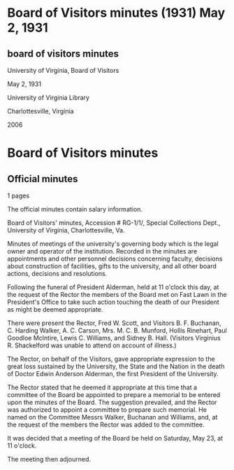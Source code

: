<!-- altadded -->
<!-- altadded -->

<!-- llmmeta -->

<script type="application/ld+json">
{
"@context": "http://schema.org",
"@type": "Meeting",
"name": "Board Minutes",
"startDate": "1931-05-02T11:00:00",
"endDate": "1931-05-02T12:00:00",
"location": {
"@type": "Place",
"name": "President's Office, University of Virginia",
"address": {
"@type": "PostalAddress",
"addressLocality": "Charlottesville",
"addressRegion": "Virginia",
"addressCountry": "USA"
}
},
"organizer": {
"@type": "Organization",
"name": "University of Virginia, Board of Visitors"
},
"keywords": "Board of Visitors, University of Virginia, minutes, memorial, Edwin Anderson Alderman",
"description": "Minutes of the meeting held on May 2, 1931, discussing the memorial for President Alderman and other board actions.",
"attendee": \[
{
"@type": "Person",
"name": "Fred W. Scott",
"role": "Rector"
},
{
"@type": "Person",
"name": "B. F. Buchanan",
"role": "Visitor"
},
{
"@type": "Person",
"name": "C. Harding Walker",
"role": "Visitor"
},
{
"@type": "Person",
"name": "A. C. Carson",
"role": "Visitor"
},
{
"@type": "Person",
"name": "Mrs. M. C. B. Munford",
"role": "Visitor"
},
{
"@type": "Person",
"name": "Hollis Rinehart",
"role": "Visitor"
},
{
"@type": "Person",
"name": "Paul Goodloe McIntire",
"role": "Visitor"
},
{
"@type": "Person",
"name": "Lewis C. Williams",
"role": "Visitor"
},
{
"@type": "Person",
"name": "Sidney B. Hall",
"role": "Visitor"
}
],
"about": \[
{
"@type": "Event",
"name": "Funeral of President Edwin Anderson Alderman"
},
{
"@type": "Event",
"name": "Board Meeting on May 23, 1931"
}
]
}

</script>

<!-- llmformatted -->

# Board of Visitors minutes (1931) May 2, 1931

## board of visitors minutes

University of Virginia, Board of Visitors

May 2, 1931

University of Virginia Library

Charlottesville, Virginia

2006

# Board of Visitors minutes

## Official minutes

1 pages

The official minutes contain salary information.

Board of Visitors' minutes, Accession # RG-1/1/, Special Collections Dept., University of Virginia, Charlottesville, Va.

Minutes of meetings of the university's governing body which is the legal owner and operator of the institution. Recorded in the minutes are appointments and other personnel decisions concerning faculty, decisions about construction of facilities, gifts to the university, and all other board actions, decisions and resolutions.

Following the funeral of President Alderman, held at 11 o'clock this day, at the request of the Rector the members of the Board met on Fast Lawn in the President's Office to take such action touching the death of our President as might be deemed appropriate.

There were present the Rector, Fred W. Scott, and Visitors B. F. Buchanan, C. Harding Walker, A. C. Carson, Mrs. M. C. B. Munford, Hollis Rinehart, Paul Goodloe McIntire, Lewis C. Williams, and Sidney B. Hall. (Visitors Virginius R. Shackelford was unable to attend on account of illness.)

The Rector, on behalf of the Visitors, gave appropriate expression to the great loss sustained by the University, the State and the Nation in the death of Doctor Edwin Anderson Alderman, the first President of the University.

The Rector stated that he deemed it appropriate at this time that a committee of the Board be appointed to prepare a memorial to be entered upon the minutes of the Board. The suggestion prevailed, and the Rector was authorized to appoint a committee to prepare such memorial. He named on the Committee Messrs Walker, Buchanan and Williams, and, at the request of the members the Rector was added to the committee.

It was decided that a meeting of the Board be held on Saturday, May 23, at 11 o'clock.

The meeting then adjourned.
